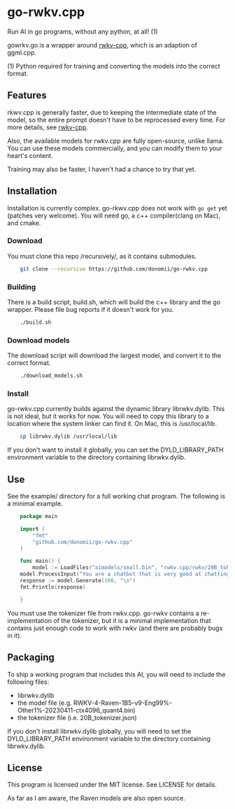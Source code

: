 # go-rwkv.cpp
Run AI in go programs, without any python, at all! (1)

gowrkv.go is a wrapper around [rwkv-cpp](https://github.com/saharNooby/rwkv.cpp), which is an adaption of ggml.cpp.

(1) Python required for training and converting the models into the correct format.

## Features

rkwv.cpp is generally faster, due to keeping the intermediate state of the model, so the entire prompt doesn't have to be reprocessed every time.  For more details, see [rwkv-cpp](https://github.com/saharNooby/rwkv.cpp).

Also, the available models for rwkv.cpp are fully open-source, unlike llama.  You can use these models commercially, and you can modify them to your heart's content.

Training may also be faster, I haven't had a chance to try that yet.

## Installation

Installation is currently complex.  go-rkwv.cpp does not work with ```go get``` yet (patches very welcome).  You will need go, a c++ compiler(clang on Mac), and cmake.

### Download

You must clone this repo /recursively/, as it contains submodules.

```bash
    git clone --recursive https://github.com/donomii/go-rwkv.cpp
```

### Building

There is a build script, build.sh, which will build the c++ library and the go wrapper. Please file bug reports if it doesn't work for you.

```bash
    ./build.sh
```

### Download models

The download script will download the largest model, and convert it to the correct format.

```bash
    ./download_models.sh
```

### Install

go-rwkv.cpp currently builds against the dynamic library librwkv.dylib.  This is not ideal, but it works for now.  You will need to copy this library to a location where the system linker can find it.  On Mac, this is /usr/local/lib.

```bash
    cp librwkv.dylib /usr/local/lib
```

If you don't want to install it globally, you can set the DYLD_LIBRARY_PATH environment variable to the directory containing librwkv.dylib.

## Use

See the example/ directory for a full working chat program. The following is a minimal example.

```go
    package main

    import (
        "fmt"
        "github.com/donomii/go-rwkv.cpp"
    )

    func main() {
        model := LoadFiles("aimodels/small.bin", "rwkv.cpp/rwkv/20B_tokenizer.json", 8)
    model.ProcessInput("You are a chatbot that is very good at chatting.  blah blah blah")
    response := model.Generate(100, "\n")
    fmt.Println(response)

    }
```

You must use the tokenizer file from rwkv.cpp.  go-rwkv contains a re-implementation of the tokenizer, but it is a minimal implementation that contains just enough code to work with rwkv (and there are probably bugs in it).

## Packaging

To ship a working program that includes this AI, you will need to include the following files:

* librwkv.dylib
* the model file (e.g. RWKV-4-Raven-1B5-v9-Eng99%-Other1%-20230411-ctx4096_quant4.bin)
* the tokenizer file (i.e. 20B_tokenizer.json)

If you don't install librwkv.dylib globally, you will need to set the DYLD_LIBRARY_PATH environment variable to the directory containing librwkv.dylib.

## License

This program is licensed under the MIT license.  See LICENSE for details.

As far as I am aware, the Raven models are also open source.